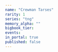 ```yaml
---
name: "Crewman Tarses"
rarity: 1
series: "tng"
memory_alpha: ""
bigbook_tier:
events:
in_portal: true
published: false
---
```

